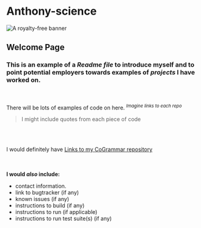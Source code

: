 # Anthony-science

![A royalty-free banner](https://static.vecteezy.com/system/resources/previews/001/759/768/non_2x/data-scientist-word-banner-vector.jpg)



## Welcome Page
### This is an example of a *Readme file* to introduce myself and to point potential employers towards **examples of *projects* I have worked on.**
<br/><br/>
There will be lots of examples of code on here. <sup> *Imagine links to each repo*</sup>

> I might include quotes from each piece of code

<br/><br/>

I would definitely have [Links to my CoGrammar repository](https://github.com/Anthony-science/first_repo)

<br/><br/>
**I would *also* include:**
   
   - contact information.
   - link to bugtracker (if any)
   - known issues (if any)
   - instructions to build (if any)
   - instructions to run (if applicable)
   - instructions to run test suite(s) (if any)
